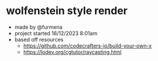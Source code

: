 # wolfenstein style render

- made by @furmena
- project started 16/12/2023 8:01am
- based off resources
    * https://github.com/codecrafters-io/build-your-own-x
    * https://lodev.org/cgtutor/raycasting.html